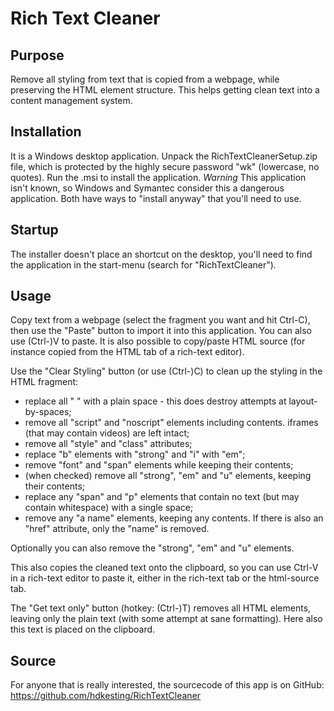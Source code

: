 Rich Text Cleaner
=================

Purpose
-------

Remove all styling from text that is copied from a webpage, while preserving the HTML element structure. This helps getting clean text into a content management system.

Installation
------------

It is a Windows desktop application.
Unpack the RichTextCleanerSetup.zip file, which is protected by the highly secure password "wk" (lowercase, no quotes).
Run the .msi to install the application. 
*Warning* This application isn't known, so Windows and Symantec consider this a dangerous application. Both have ways to "install anyway" that you'll need to use. 

Startup
-------

The installer doesn't place an shortcut on the desktop, you'll need to find the application in the start-menu (search for "RichTextCleaner").

Usage
-----

Copy text from a webpage (select the fragment you want and hit Ctrl-C), then use the "Paste" button to import it into this application. You can also use (Ctrl-)V to paste. It is also possible to copy/paste HTML source (for instance copied from the HTML tab of a rich-text editor).

Use the "Clear Styling" button (or use (Ctrl-)C) to clean up the styling in the HTML fragment:

* replace all "&nbsp;" with a plain space - this does destroy attempts at layout-by-spaces;
* remove all "script" and "noscript" elements including contents. iframes (that may contain videos) are left intact;
* remove all "style" and "class" attributes;
* replace "b" elements with "strong" and "i" with "em";
* remove "font" and "span" elements while keeping their contents;
* (when checked) remove all "strong", "em" and "u" elements, keeping their contents;
* replace any "span" and "p" elements that contain no text (but may contain whitespace) with a single space;
* remove any "a name" elements, keeping any contents. If there is also an "href" attribute, only the "name" is removed.

Optionally you can also remove the "strong", "em" and "u" elements.

This also copies the cleaned text onto the clipboard, so you can use Ctrl-V in a rich-text editor to paste it, either in the rich-text tab or the html-source tab.

The "Get text only" button (hotkey: (Ctrl-)T) removes all HTML elements, leaving only the plain text (with some attempt at sane formatting). Here also this text is placed on the clipboard.

Source
------

For anyone that is really interested, the sourcecode of this app is on GitHub: https://github.com/hdkesting/RichTextCleaner
